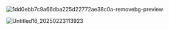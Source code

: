 ![1dd0ebb7c9a66dba225d22772ae38c0a-removebg-preview](https://github.com/user-attachments/assets/44eefc5d-8de6-43b6-be06-00a433486426)






![Untitled16_20250223113923](https://github.com/user-attachments/assets/f79f7eb7-59aa-47b1-8ef7-3c12e5d30055)











